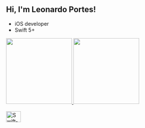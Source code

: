 ## Hi, I'm Leonardo Portes!
- iOS developer
- Swift 5+

<div>
  <a href="https://github.com/leojportes">
  <img height="180em" src="https://github-readme-stats.vercel.app/api?username=leojportes&show_icons=true&theme=dark&include_all_commits=true&count_private=true"/>
  <img height="180em" src="https://github-readme-stats.vercel.app/api/top-langs/?username=leojportes&layout=compact&langs_count=7&theme=dark"/>
</div>

<div style="display: inline_block"><br>
  <img align="center" alt="Swift-icon" height="30" width="40" src="https://cdn.jsdelivr.net/gh/devicons/devicon/icons/swift/swift-original.svg">
</div>
  
  ##
